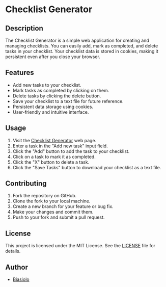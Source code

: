 # Checklist Generator

## Description
The Checklist Generator is a simple web application for creating and managing checklists. You can easily add, mark as completed, and delete tasks in your checklist. Your checklist data is stored in cookies, making it persistent even after you close your browser.

## Features
- Add new tasks to your checklist.
- Mark tasks as completed by clicking on them.
- Delete tasks by clicking the delete button.
- Save your checklist to a text file for future reference.
- Persistent data storage using cookies.
- User-friendly and intuitive interface.

## Usage
1. Visit the [Checklist Generator](https://gerador-de-checklist.vercel.app/) web page.
2. Enter a task in the "Add new task" input field.
3. Click the "Add" button to add the task to your checklist.
4. Click on a task to mark it as completed.
5. Click the "X" button to delete a task.
6. Click the "Save Tasks" button to download your checklist as a text file.

## Contributing
1. Fork the repository on GitHub.
2. Clone the fork to your local machine.
3. Create a new branch for your feature or bug fix.
4. Make your changes and commit them.
5. Push to your fork and submit a pull request.

## License
This project is licensed under the MIT License. See the [LICENSE](LICENSE) file for details.

## Author
- [Biasiolo](https://github.com/Biasiolo)
